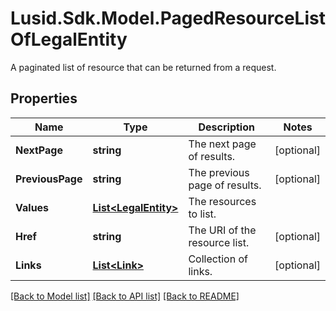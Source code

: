 # Lusid.Sdk.Model.PagedResourceListOfLegalEntity
A paginated list of resource that can be returned from a request.

## Properties

Name | Type | Description | Notes
------------ | ------------- | ------------- | -------------
**NextPage** | **string** | The next page of results. | [optional] 
**PreviousPage** | **string** | The previous page of results. | [optional] 
**Values** | [**List&lt;LegalEntity&gt;**](LegalEntity.md) | The resources to list. | 
**Href** | **string** | The URI of the resource list. | [optional] 
**Links** | [**List&lt;Link&gt;**](Link.md) | Collection of links. | [optional] 

[[Back to Model list]](../README.md#documentation-for-models) [[Back to API list]](../README.md#documentation-for-api-endpoints) [[Back to README]](../README.md)

